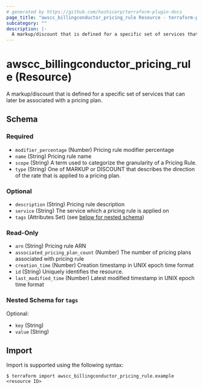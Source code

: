 ```yaml
---
# generated by https://github.com/hashicorp/terraform-plugin-docs
page_title: "awscc_billingconductor_pricing_rule Resource - terraform-provider-awscc"
subcategory: ""
description: |-
  A markup/discount that is defined for a specific set of services that can later be associated with a pricing plan.
---
```


# awscc_billingconductor_pricing_rule (Resource)

A markup/discount that is defined for a specific set of services that can later be associated with a pricing plan.



<!-- schema generated by tfplugindocs -->
## Schema

### Required

- `modifier_percentage` (Number) Pricing rule modifier percentage
- `name` (String) Pricing rule name
- `scope` (String) A term used to categorize the granularity of a Pricing Rule.
- `type` (String) One of MARKUP or DISCOUNT that describes the direction of the rate that is applied to a pricing plan.

### Optional

- `description` (String) Pricing rule description
- `service` (String) The service which a pricing rule is applied on
- `tags` (Attributes Set) (see [below for nested schema](#nestedatt--tags))

### Read-Only

- `arn` (String) Pricing rule ARN
- `associated_pricing_plan_count` (Number) The number of pricing plans associated with pricing rule
- `creation_time` (Number) Creation timestamp in UNIX epoch time format
- `id` (String) Uniquely identifies the resource.
- `last_modified_time` (Number) Latest modified timestamp in UNIX epoch time format

<a id="nestedatt--tags"></a>
### Nested Schema for `tags`

Optional:

- `key` (String)
- `value` (String)

## Import

Import is supported using the following syntax:

```shell
$ terraform import awscc_billingconductor_pricing_rule.example <resource ID>
```
